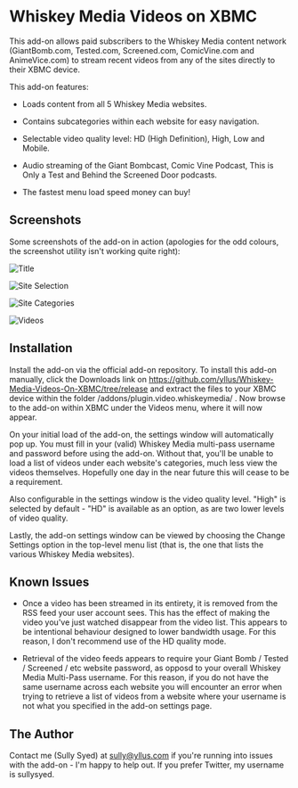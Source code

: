 Whiskey Media Videos on XBMC
============================

This add-on allows paid subscribers to the Whiskey Media content network (GiantBomb.com, Tested.com, Screened.com, 
ComicVine.com and AnimeVice.com) to stream recent videos from any of the sites directly to their XBMC device. 

This add-on features:

* Loads content from all 5 Whiskey Media websites.

* Contains subcategories within each website for easy navigation.

* Selectable video quality level: HD (High Definition), High, Low and Mobile.
 
* Audio streaming of the Giant Bombcast, Comic Vine Podcast, This is Only a Test and Behind the Screened 
  Door podcasts.

* The fastest menu load speed money can buy!

Screenshots
-----------

Some screenshots of the add-on in action (apologies for the odd colours, the screenshot utility isn't working 
quite right):

![Title](http://yllus.com/wp-content/uploads/2011/03/plugin.video_.whiskeymedia-01.jpg "The add-ons menu with the Whiskey Media add-on selected")

![Site Selection](http://yllus.com/wp-content/uploads/2011/03/plugin.video_.whiskeymedia-02.jpg "Selecting one of the five Whiskey Media websites")

![Site Categories](http://yllus.com/wp-content/uploads/2011/03/plugin.video_.whiskeymedia-03.jpg "Browsing video categories for GiantBomb.com")

![Videos](http://yllus.com/wp-content/uploads/2011/03/plugin.video_.whiskeymedia-04.jpg "Video selection screen within GiantBomb.com's All Videos")

Installation
------------

Install the add-on via the official add-on repository. To install this add-on manually, click the Downloads link 
on https://github.com/yllus/Whiskey-Media-Videos-On-XBMC/tree/release and extract the files to your XBMC device 
within the folder /addons/plugin.video.whiskeymedia/ . Now browse to the add-on within XBMC under the Videos menu, 
where it will now appear.

On your initial load of the add-on, the settings window will automatically pop up. You must fill in your (valid) 
Whiskey Media multi-pass username and password before using the add-on. Without that, you'll be unable to load 
a list of videos under each website's categories, much less view the videos themselves. Hopefully one day in the 
near future this will cease to be a requirement.

Also configurable in the settings window is the video quality level. "High" is selected by default - "HD" is 
available as an option, as are two lower levels of video quality.

Lastly, the add-on settings window can be viewed by choosing the Change Settings option in the top-level menu list 
(that is, the one that lists the various Whiskey Media websites).


Known Issues
------------

* Once a video has been streamed in its entirety, it is removed from the RSS feed your user account sees. This has the effect of making the video 
  you've just watched disappear from the video list. This appears to be intentional behaviour designed to lower bandwidth usage. For this reason, 
  I don't recommend use of the HD quality mode.

* Retrieval of the video feeds appears to require your Giant Bomb / Tested / Screened / etc website password, as opposd to your overall Whiskey 
  Media Multi-Pass username. For this reason, if you do not have the same username across each website you will encounter an error when trying 
  to retrieve a list of videos from a website where your username is not what you specified in the add-on settings page. 


The Author
----------

Contact me (Sully Syed) at sully@yllus.com if you're running into issues with the add-on - I'm happy to help out. 
If you prefer Twitter, my username is sullysyed.